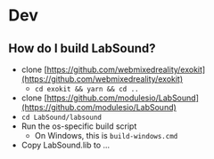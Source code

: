 # Dev

## How do I build LabSound?

* clone [https://github.com/webmixedreality/exokit](https://github.com/webmixedreality/exokit)
  * `cd exokit && yarn && cd ..`
* clone [https://github.com/modulesio/LabSound](https://github.com/modulesio/LabSound)
* `cd LabSound/labsound`
* Run the os-specific build script
  * On Windows, this is `build-windows.cmd`
* Copy LabSound.lib to ...




